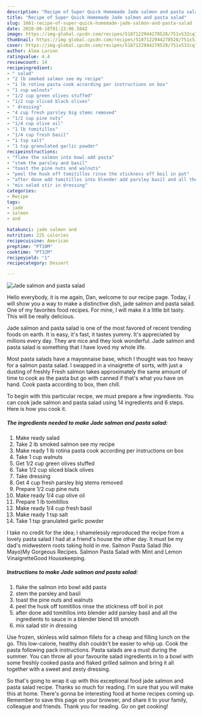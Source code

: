 ```yaml
---
description: "Recipe of Super Quick Homemade Jade salmon and pasta salad"
title: "Recipe of Super Quick Homemade Jade salmon and pasta salad"
slug: 1661-recipe-of-super-quick-homemade-jade-salmon-and-pasta-salad
date: 2020-08-18T01:23:06.584Z
image: https://img-global.cpcdn.com/recipes/5187122944278528/751x532cq70/jade-salmon-and-pasta-salad-recipe-main-photo.jpg
thumbnail: https://img-global.cpcdn.com/recipes/5187122944278528/751x532cq70/jade-salmon-and-pasta-salad-recipe-main-photo.jpg
cover: https://img-global.cpcdn.com/recipes/5187122944278528/751x532cq70/jade-salmon-and-pasta-salad-recipe-main-photo.jpg
author: Alma Larson
ratingvalue: 4.4
reviewcount: 14
recipeingredient:
- " salad"
- "2 lb smoked salmon see my recipe"
- "1 lb rotina pasta cook according per instructions on box"
- "1 cup walnuts"
- "1/2 cup green olives stuffed"
- "1/2 cup sliced black olives"
- " dressing"
- "4 cup fresh parsley big stems removed"
- "1/2 cup pine nuts"
- "1/4 cup olive oil"
- "1 lb tomitillos"
- "1/4 cup fresh basil"
- "1 tsp salt"
- "1 tsp granulated garlic powder"
recipeinstructions:
- "flake the salmon into bowl add pasta"
- "stem the parsley and basil"
- "toast the pine nuts and walnuts"
- "peel the husk off tomitillos rinse the stickness off boil in pot"
- "after done add tomitillos into blender add parsley basil and all the ingredients to sauce in a blender blend till smooth"
- "mix salad stir in dressing"
categories:
- Recipe
tags:
- jade
- salmon
- and

katakunci: jade salmon and 
nutrition: 225 calories
recipecuisine: American
preptime: "PT10M"
cooktime: "PT32M"
recipeyield: "1"
recipecategory: Dessert

---
```



![Jade salmon and pasta salad](https://img-global.cpcdn.com/recipes/5187122944278528/751x532cq70/jade-salmon-and-pasta-salad-recipe-main-photo.jpg)

Hello everybody, it is me again, Dan, welcome to our recipe page. Today, I will show you a way to make a distinctive dish, jade salmon and pasta salad. One of my favorites food recipes. For mine, I will make it a little bit tasty. This will be really delicious.

Jade salmon and pasta salad is one of the most favored of recent trending foods on earth. It is easy, it's fast, it tastes yummy. It's appreciated by millions every day. They are nice and they look wonderful. Jade salmon and pasta salad is something that I have loved my whole life.

Most pasta salads have a mayonnaise base, which I thought was too heavy for a salmon pasta salad. I swapped in a vinaigrette of sorts, with just a dusting of freshly Fresh salmon takes approximately the same amount of time to cook as the pasta but go with canned if that&#39;s what you have on hand. Cook pasta according to box, then chill.


To begin with this particular recipe, we must prepare a few ingredients. You can cook jade salmon and pasta salad using 14 ingredients and 6 steps. Here is how you cook it.

<!--inarticleads1-->

##### The ingredients needed to make Jade salmon and pasta salad:

1. Make ready  salad
1. Take 2 lb smoked salmon see my recipe
1. Make ready 1 lb rotina pasta cook according per instructions on box
1. Take 1 cup walnuts
1. Get 1/2 cup green olives stuffed
1. Take 1/2 cup sliced black olives
1. Take  dressing
1. Get 4 cup fresh parsley big stems removed
1. Prepare 1/2 cup pine nuts
1. Make ready 1/4 cup olive oil
1. Prepare 1 lb tomitillos
1. Make ready 1/4 cup fresh basil
1. Make ready 1 tsp salt
1. Take 1 tsp granulated garlic powder


I take no credit for the idea; I shamelessly reproduced the recipe from a lovely pasta salad I had at a friend&#39;s house the other day. It must be my dad&#39;s midwestern roots taking hold in me. Salmon Pasta Salad (No Mayo)My Gorgeous Recipes. Salmon Pasta Salad with Mint and Lemon VinaigretteGood Housekeeping. 

<!--inarticleads2-->

##### Instructions to make Jade salmon and pasta salad:

1. flake the salmon into bowl add pasta
1. stem the parsley and basil
1. toast the pine nuts and walnuts
1. peel the husk off tomitillos rinse the stickness off boil in pot
1. after done add tomitillos into blender add parsley basil and all the ingredients to sauce in a blender blend till smooth
1. mix salad stir in dressing


Use frozen, skinless wild salmon fillets for a cheap and filling lunch on the go. This low-calorie, healthy dish couldn&#39;t be easier to whip up. Cook the pasta following pack instructions. Pasta salads are a must during the summer. You can throw all your favourite salad ingredients in to a bowl with some freshly cooked pasta and flaked grilled salmon and bring it all together with a sweet and zesty dressing. 

So that's going to wrap it up with this exceptional food jade salmon and pasta salad recipe. Thanks so much for reading. I'm sure that you will make this at home. There's gonna be interesting food at home recipes coming up. Remember to save this page on your browser, and share it to your family, colleague and friends. Thank you for reading. Go on get cooking!
